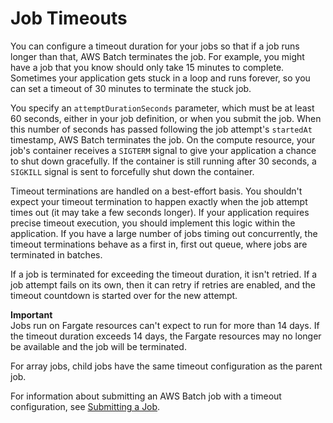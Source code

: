 # Job Timeouts<a name="job_timeouts"></a>

You can configure a timeout duration for your jobs so that if a job runs longer than that, AWS Batch terminates the job\. For example, you might have a job that you know should only take 15 minutes to complete\. Sometimes your application gets stuck in a loop and runs forever, so you can set a timeout of 30 minutes to terminate the stuck job\.

You specify an `attemptDurationSeconds` parameter, which must be at least 60 seconds, either in your job definition, or when you submit the job\. When this number of seconds has passed following the job attempt's `startedAt` timestamp, AWS Batch terminates the job\. On the compute resource, your job's container receives a `SIGTERM` signal to give your application a chance to shut down gracefully\. If the container is still running after 30 seconds, a `SIGKILL` signal is sent to forcefully shut down the container\.

Timeout terminations are handled on a best\-effort basis\. You shouldn't expect your timeout termination to happen exactly when the job attempt times out \(it may take a few seconds longer\)\. If your application requires precise timeout execution, you should implement this logic within the application\. If you have a large number of jobs timing out concurrently, the timeout terminations behave as a first in, first out queue, where jobs are terminated in batches\.

If a job is terminated for exceeding the timeout duration, it isn't retried\. If a job attempt fails on its own, then it can retry if retries are enabled, and the timeout countdown is started over for the new attempt\.

**Important**  
Jobs run on Fargate resources can't expect to run for more than 14 days\. If the timeout duration exceeds 14 days, the Fargate resources may no longer be available and the job will be terminated\.

For array jobs, child jobs have the same timeout configuration as the parent job\.

For information about submitting an AWS Batch job with a timeout configuration, see [Submitting a Job](submit_job.md)\.